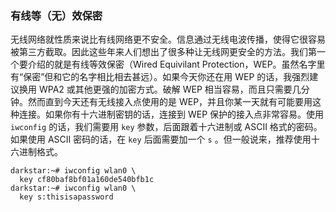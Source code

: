 ### 有线等（无）效保密

无线网络就性质来说比有线网络更不安全。信息通过无线电波传播，使得它很容易被第三方截取。因此这些年来人们想出了很多种让无线网更安全的方法。我们第一个要介绍的就是有线等效保密（Wired Equivilant Protection，WEP。虽然名字里有“保密”但和它的名字相比相去甚远）。如果今天你还在用 WEP 的话，我强烈建议换用 WPA2 或其他更强的加密方式。破解 WEP 相当容易，而且只需要几分钟。然而直到今天还有无线接入点使用的是 WEP，并且你某一天就有可能要用这种连接。如果你有十六进制密钥的话，连接到 WEP 保护的接入点非常容易。使用 `iwconfig` 的话，我们需要用 `key` 参数，后面跟着十六进制或 ASCII 格式的密码。如果使用 ASCII 密码的话，在 `key` 后面需要加一个 `s` 。但一般说来，推荐使用十六进制格式。

```
darkstar:~# iwconfig wlan0 \
  key cf80baf8bf01a160de540bfb1c
darkstar:~# iwconfig wlan0 \
  key s:thisisapassword
```
